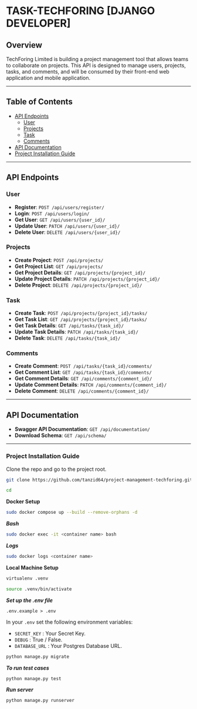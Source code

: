 # TASK-TECHFORING [DJANGO DEVELOPER]
## Overview

TechForing Limited is building a project management tool that allows teams to collaborate on projects. This API is designed to manage users, projects, tasks, and comments, and will be consumed by their front-end web application and mobile application.

---

## Table of Contents
- [API Endpoints](#api-endpoints)
  - [User](#user)
  - [Projects](#projects)
  - [Task](#task)
  - [Comments](#comments)
- [API Documentation](#api-documentation)
- [Project Installation Guide](#project-installation-guide)

---

## API Endpoints

### **User**
- **Register**: `POST /api/users/register/`
- **Login**: `POST /api/users/login/`
- **Get User**: `GET /api/users/{user_id}/`
- **Update User**: `PATCH /api/users/{user_id}/`
- **Delete User**: `DELETE /api/users/{user_id}/`

### **Projects**
- **Create Project**: `POST /api/projects/`
- **Get Project List**: `GET /api/projects/`
- **Get Project Details**: `GET /api/projects/{project_id}/`
- **Update Project Details**: `PATCH /api/projects/{project_id}/`
- **Delete Project**: `DELETE /api/projects/{project_id}/`

### **Task**
- **Create Task**: `POST /api/projects/{project_id}/tasks/`
- **Get Task List**: `GET /api/projects/{project_id}/tasks/`
- **Get Task Details**: `GET /api/tasks/{task_id}/`
- **Update Task Details**: `PATCH /api/tasks/{task_id}/`
- **Delete Task**: `DELETE /api/tasks/{task_id}/`

### **Comments**
- **Create Comment**: `POST /api/tasks/{task_id}/comments/`
- **Get Comment List**: `GET /api/tasks/{task_id}/comments/`
- **Get Comment Details**: `GET /api/comments/{comment_id}/`
- **Update Comment Details**: `PATCH /api/comments/{comment_id}/`
- **Delete Comment**: `DELETE /api/comments/{comment_id}/`

---

## API Documentation

- **Swagger API Documentation**: `GET /api/documentation/`
- **Download Schema**: `GET /api/schema/`

---


### Project Installation Guide

Clone the repo and go to the project root.
```bash
git clone https://github.com/tanzid64/project-management-techforing.git
```
```bash
cd 
```
**Docker Setup**

```bash
sudo docker compose up --build --remove-orphans -d
```
***Bash***
```bash
sudo docker exec -it <container name> bash
```
***Logs***
```bash
sudo docker logs <container name>
```

**Local Machine Setup**
```bash
virtualenv .venv
```
```bash
source .venv/bin/activate
```
***Set up the .env file***

`.env.example > .env`

In your `.env` set the following environment variables:

- `SECRET_KEY` : Your Secret Key.
- `DEBUG` : True / False.
- `DATABASE_URL` : Your Postgres Database URL.

```bash
python manage.py migrate
```
***To run test cases***
```bash
python manage.py test
```
***Run server***
```bash
python manage.py runserver
```
